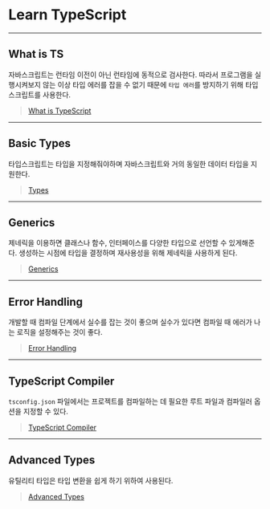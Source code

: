# Learn TypeScript

---

## What is TS

자바스크립트는 런타임 이전이 아닌 런타임에 동적으로 검사한다. 따라서 프로그램을 실행시켜보지 않는 이상 타입 에러를 잡을 수 없기 때문에 `타입 에러`를 방지하기 위해 타입스크립트를 사용한다.

> [What is TypeScript](https://github.com/chloemk/learn-typescript/blob/main/notes/What-is-TS.md 'Note #1')

---

## Basic Types

타입스크립트는 타입을 지정해줘야하며 자바스크립트와 거의 동일한 데이터 타입을 지원한다.

> [Types](https://github.com/chloemk/learn-typescript/blob/main/notes/Types.md 'Note #2')

---

## Generics

제네릭을 이용하면 클래스나 함수, 인터페이스를 다양한 타입으로 선언할 수 있게해준다. 생성하는 시점에 타입을 결정하며 재사용성을 위해 제네릭을 사용하게 된다.

> [Generics](https://github.com/chloemk/learn-typescript/blob/main/notes/Generics.md 'Note #3')

---

## Error Handling

개발할 때 컴파일 단계에서 실수를 잡는 것이 좋으며 실수가 있다면 컴파일 때 에러가 나는 로직을 설정해주는 것이 좋다.

> [Error Handling](https://github.com/chloemk/learn-typescript/blob/main/notes/ErrorHandling.md 'Note #4')

---

## TypeScript Compiler

`tsconfig.json` 파일에서는 프로젝트를 컴파일하는 데 필요한 루트 파일과 컴파일러 옵션을 지정할 수 있다.

> [TypeScript Compiler](https://github.com/chloemk/learn-typescript/blob/main/notes/TS-Complier.md 'Note #5')

---

## Advanced Types

유틸리티 타입은 타입 변환을 쉽게 하기 위하여 사용된다.

> [Advanced Types](https://github.com/chloemk/learn-typescript/blob/main/notes/AdvancedTypes.md 'Note #6')
